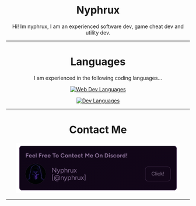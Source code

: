 <div align="center">

# Nyphrux
Hi! Im nyphrux, I am an experienced software dev, game cheat dev and utility dev.

---

# Languages
I am experienced in the following coding languages...

[![Web Dev Languages](https://skillicons.dev/icons?i=js,css,html)](https://skillicons.dev)

[![Dev Languages](https://skillicons.dev/icons?i=c,cpp,cs,java,python)](https://skillicons.dev)

---

# Contact Me

[![Add me on Discord](add-me-on-discord.png)](https://discord.gg/JMpJPmSC)

---
